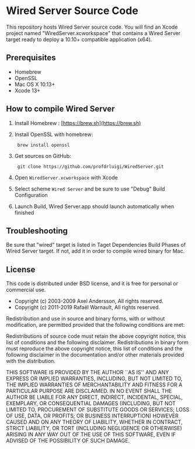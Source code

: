 # Wired Server Source Code

This repository hosts Wired Server source code. You will find an Xcode project named "WiredServer.xcworkspace" that contains a Wired Server target ready to deploy a 10.10+ compatible application (x64).

## Prerequisites

- Homebrew
- OpenSSL
- Mac OS X 10.13+
- Xcode 13+

## How to compile Wired Server

1. Install Homebrew : [https://brew.sh](https://brew.sh)

2. Install OpenSSL with homebrew:

		brew install openssl

1. Get sources on GitHub:

		git clone https://github.com/profdrluigi/WiredServer.git
		
2. Open `WiredServer.xcworkspace` with Xcode

3. Select scheme `Wired Server` and be sure to use "Debug" Build Configuration

4. Launch Build, Wired Server.app should launch automatically when finished


## Troubleshooting

Be sure that "wired" target is listed in Taget Dependencies Build Phases of Wired Server target. If not, add it in order to compile wired binary for Mac.

## License

This code is distributed under BSD license, and it is free for personal or commercial use.
		
- Copyright (c) 2003-2009 Axel Andersson, All rights reserved.
- Copyright (c) 2011-2019 Rafaël Warnault, All rights reserved.
		
Redistribution and use in source and binary forms, with or without modification, are permitted provided that the following conditions are met:
		
Redistributions of source code must retain the above copyright notice, this list of conditions and the following disclaimer. Redistributions in binary form must reproduce the above copyright notice, this list of conditions and the following disclaimer in the documentation and/or other materials provided with the distribution.
		
THIS SOFTWARE IS PROVIDED BY THE AUTHOR ``AS IS'' AND ANY EXPRESS OR IMPLIED WARRANTIES, INCLUDING, BUT NOT LIMITED TO, THE IMPLIED WARRANTIES OF MERCHANTABILITY AND FITNESS FOR A PARTICULAR PURPOSE ARE DISCLAIMED. IN NO EVENT SHALL THE AUTHOR BE LIABLE FOR ANY DIRECT, INDIRECT, INCIDENTAL, SPECIAL, EXEMPLARY, OR CONSEQUENTIAL DAMAGES (INCLUDING, BUT NOT LIMITED TO, PROCUREMENT OF SUBSTITUTE GOODS OR SERVICES; LOSS OF USE, DATA, OR PROFITS; OR BUSINESS INTERRUPTION) HOWEVER CAUSED AND ON ANY THEORY OF LIABILITY, WHETHER IN CONTRACT, STRICT LIABILITY, OR TORT (INCLUDING NEGLIGENCE OR OTHERWISE) ARISING IN ANY WAY OUT OF THE USE OF THIS SOFTWARE, EVEN IF ADVISED OF THE POSSIBILITY OF SUCH DAMAGE.

